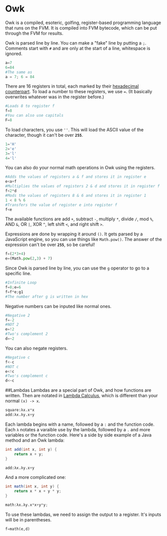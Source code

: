 # Owk
Owk is a compiled, esoteric, golfing, register-based programming language that runs on the FVM. It is compiled into FVM bytecode, which can be put through the FVM for results.

Owk is parsed line by line. You can make a "fake" line by putting a `;`. Comments start with `#` and are only at the start of a line, whitespace is ignored.

```python
a=7
6=84
#The same as
a = 7; 6 = 84
```

There are 16 registers in total, each marked by their [hexadecimal counterpart](https://en.m.wikipedia.org/wiki/Hexadecimal#Using_0.E2.80.939_and_A.E2.80.93F). To load a number to these registers, we use `=`. (It basically overwrites whatever was in the register before.)

```python
#Loads 8 to register f
f=8
#You can also use capitals
F=8
```

To load characters, you use `''`. This will load the ASCII value of the character, though it can't be over **`255`**.

```python
1='H'
2='e'
3='l'
4='l'
```

You can also do your normal math operations in Owk using the registers.

```python
#Adds the values of registers a & f and stores it in register e
e<a+f
#Multiplies the values of registers 2 & d and stores it in register f
f<2*d
#Mods the values of registers 8 & 6 and stores it in register 1
1 < 8 % 6
#Transfers the value of register e into register f
f<e
```

The available functions are add `+`, subtract `-`, multiply `*`, divide `/`, mod `%`, AND `&`, OR `|`, XOR `^`, left shift `<`, and right shift `>`.

Expressions are done by wrapping it around `()`. It gets parsed by a JavaScript engine, so you can use things like `Math.pow()`. The answer of the expression can't be over **`255`**, so be careful!

```python
f=(2*3+4)
e=(Math.pow(2,3) + 7)
```

Since Owk is parsed line by line, you can use the `g` operator to go to a specific line.

```python
#Infinite Loop
f=8;e=6
f=f*e;g1
#The number after g is written in hex
```

Negative numbers can be inputed like normal ones.

```python
#Negative 2
f=-2
#NOT 2
e=!2
#Two's complement 2
d=~2
```

You can also negate registers.

```python
#Negative c
f<-c
#NOT c
e<!c
#Two's complement c
d<~c
```

##Lambdas
Lambdas are a special part of Owk, and how functions are written. Then are notated in [Lambda Calculus](https://en.m.wikipedia.org/wiki/Lambda_calculus), which is different than your normal `(x) -> x`.

```python
square:λx.x*x
add:λx.λy.x+y
```

Each lambda begins with a name, followed by a `:` and the function code. Each `λ` notates a varaible use by the lambda, followed by a `.` and more variables or the function code. Here's a side by side example of a Java method and an Owk lambda:

```java
int add(int x, int y) {
    return x + y;
}
```
```python
add:λx.λy.x+y
```

And a more complicated one:

```java
int math(int x, int y) {
    return x * x + y * y;
}
```

```python
math:λx.λy.x*x+y*y;
```

To use these lambdas, we need to assign the output to a register. It's inputs will be in parentheses.

```python
f=math(e,d)
```
